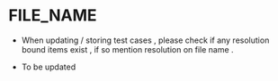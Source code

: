 # FILE_NAME # 


* When updating / storing test cases , please check if any resolution bound items exist , if so mention resolution on file name .

* To be updated 
